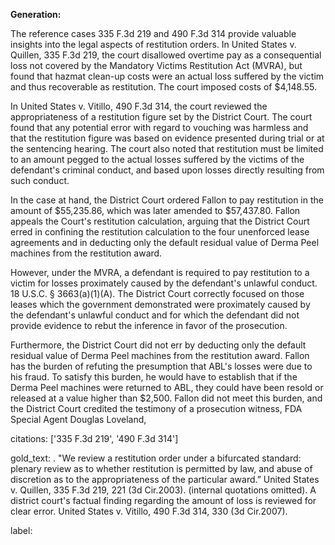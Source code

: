 **Generation:**

 <answer>
The reference cases 335 F.3d 219 and 490 F.3d 314 provide valuable insights into the legal aspects of restitution orders. In United States v. Quillen, 335 F.3d 219, the court disallowed overtime pay as a consequential loss not covered by the Mandatory Victims Restitution Act (MVRA), but found that hazmat clean-up costs were an actual loss suffered by the victim and thus recoverable as restitution. The court imposed costs of $4,148.55.

In United States v. Vitillo, 490 F.3d 314, the court reviewed the appropriateness of a restitution figure set by the District Court. The court found that any potential error with regard to vouching was harmless and that the restitution figure was based on evidence presented during trial or at the sentencing hearing. The court also noted that restitution must be limited to an amount pegged to the actual losses suffered by the victims of the defendant's criminal conduct, and based upon losses directly resulting from such conduct.

In the case at hand, the District Court ordered Fallon to pay restitution in the amount of $55,235.86, which was later amended to $57,437.80. Fallon appeals the Court's restitution calculation, arguing that the District Court erred in confining the restitution calculation to the four unenforced lease agreements and in deducting only the default residual value of Derma Peel machines from the restitution award.

However, under the MVRA, a defendant is required to pay restitution to a victim for losses proximately caused by the defendant's unlawful conduct. 18 U.S.C. § 3663(a)(1)(A). The District Court correctly focused on those leases which the government demonstrated were proximately caused by the defendant's unlawful conduct and for which the defendant did not provide evidence to rebut the inference in favor of the prosecution.

Furthermore, the District Court did not err by deducting only the default residual value of Derma Peel machines from the restitution award. Fallon has the burden of refuting the presumption that ABL's losses were due to his fraud. To satisfy this burden, he would have to establish that if the Derma Peel machines were returned to ABL, they could have been resold or released at a value higher than $2,500. Fallon did not meet this burden, and the District Court credited the testimony of a prosecution witness, FDA Special Agent Douglas Loveland,

citations: ['335 F.3d 219', '490 F.3d 314']

gold_text: . "We review a restitution order under a bifurcated standard: plenary review as to whether restitution is permitted by law, and abuse of discretion as to the appropriateness of the particular award.” United States v. Quillen, 335 F.3d 219, 221 (3d Cir.2003). (internal quotations omitted). A district court's factual finding regarding the amount of loss is reviewed for clear error. United States v. Vitillo, 490 F.3d 314, 330 (3d Cir.2007).

label: 